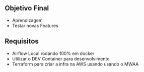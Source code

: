 ## Objetivo Final
- Aprendizagem
- Testar novas Features

## Requisitos
- Airflow Local rodando 100% em docker
- Utilizar o DEV Container para desenvolvimento
- Terraform para criar a infra na AWS usando usando o MWAA